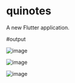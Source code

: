 # quinotes

A new Flutter application.

#output

![image](https://user-images.githubusercontent.com/69243648/163052982-88a0a9e6-c2c6-4944-ac30-0c7704ba99ee.png)

![image](https://user-images.githubusercontent.com/69243648/163053031-f06a9fb4-9e17-4536-a1d6-50e369fd18db.png)

![image](https://user-images.githubusercontent.com/69243648/163053066-4e5662c3-c2c1-4e6d-af8b-bdb0e144acdc.png)
